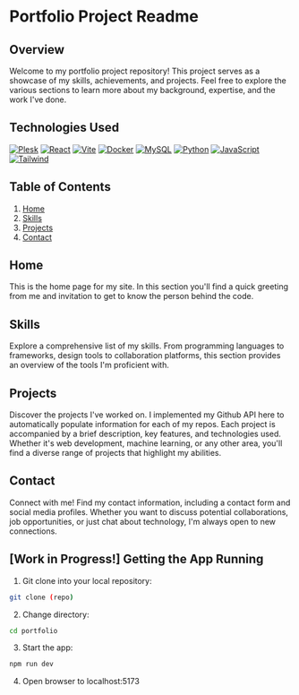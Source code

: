 # Portfolio Project Readme

## Overview

Welcome to my portfolio project repository! This project serves as a showcase of my skills, achievements, and projects. Feel free to explore the various sections to learn more about my background, expertise, and the work I've done.

## Technologies Used

[![Plesk](https://img.shields.io/badge/plesk-%230db7ed.svg?style=for-the-badge&logo=plesk&logoColor=white)](https://www.plesk.com/)
[![React](https://img.shields.io/badge/react-%2320232a.svg?style=for-the-badge&logo=react&logoColor=%2361DAFB)](https://reactjs.org/)
[![Vite](https://img.shields.io/badge/vite-%23007ACC.svg?style=for-the-badge&logo=vite&logoColor=white)](https://vitejs.dev/)
[![Docker](https://img.shields.io/badge/docker-%230db7ed.svg?style=for-the-badge&logo=docker&logoColor=white)](https://www.docker.com/)
[![MySQL](https://img.shields.io/badge/mysql-%234479A1.svg?style=for-the-badge&logo=mysql&logoColor=white)](https://www.mysql.com/)
[![Python](https://img.shields.io/badge/python-3670A0?style=for-the-badge&logo=python&logoColor=ffdd54)](https://www.python.org/)
[![JavaScript](https://img.shields.io/badge/javascript-%23323330.svg?style=for-the-badge&logo=javascript&logoColor=%23F7DF1E)](https://www.javascript.com/)
[![Tailwind](https://img.shields.io/badge/tailwind-%2338B2AC.svg?style=for-the-badge&logo=tailwind-css&logoColor=white)](https://tailwindcss.com/)

## Table of Contents

1. [Home](#home)
2. [Skills](#skills)
3. [Projects](#projects)
4. [Contact](#contact)

## Home

This is the home page for my site. In this section you'll find a quick greeting
from me and invitation to get to know the person behind the code.

## Skills

Explore a comprehensive list of my skills. From programming languages to
frameworks, design tools to collaboration platforms, this section provides an
overview of the tools I'm proficient with.

## Projects

Discover the projects I've worked on. I implemented my Github API here to
automatically populate information for each of my repos. Each project is
accompanied by a brief description, key features, and technologies used. Whether
it's web development, machine learning, or any other area, you'll find a diverse
range of projects that highlight my abilities.

## Contact

Connect with me! Find my contact information, including a contact form and
social media profiles. Whether you want to discuss potential collaborations, job
opportunities, or just chat about technology, I'm always open to new
connections.

## [Work in Progress!] Getting the App Running

1. Git clone into your local repository:
```sh
git clone (repo)
```
2. Change directory:
```sh
cd portfolio
```
3. Start the app:
```sh
npm run dev
```
4. Open browser to localhost:5173
